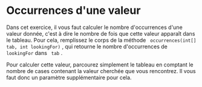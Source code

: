 
# Occurrences d'une valeur #

Dans cet exercice, il vous faut calculer le nombre d'occurrences d'une
valeur
donnée, c'est à dire le nombre de fois que cette valeur apparaît dans le
tableau. Pour cela, remplissez le corps de la méthode ` occurrences(int[]
tab, int lookingFor)` , qui retourne le nombre d'occurrences de ` lookingFor` dans ` tab` .

Pour calculer cette valeur, parcourez simplement le tableau en comptant le
nombre de cases contenant la valeur cherchée que vous rencontrez. Il vous
faut
donc un paramètre supplémentaire pour cela.


